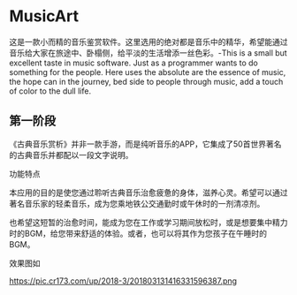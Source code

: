 # MusicArt

这是一款小而精的音乐鉴赏软件。这里选用的绝对都是音乐中的精华，希望能通过音乐给大家在旅途中、卧榻侧，给平淡的生活增添一丝色彩。-This is a small but excellent taste in music software. Just as a programmer wants to do something for the people. Here uses the absolute are the essence of music, the hope can in the journey, bed side to people through music, add a touch of color to the dull life.


## 第一阶段
《古典音乐赏析》并非一款手游，而是纯听音乐的APP，它集成了50首世界著名的古典音乐并都配以一段文字说明。

功能特点

本应用的目的是使您通过聆听古典音乐治愈疲惫的身体，滋养心灵。希望可以通过著名音乐家的轻柔音乐，成为您乘地铁公交通勤时或午休时的一剂清凉剂。

也希望这短暂的治愈时间，能成为您在工作或学习期间放松时，或是想要集中精力时的BGM，给您带来舒适的体验。或者，也可以将其作为您孩子在午睡时的BGM。

效果图如

https://pic.cr173.com/up/2018-3/201803131416331596387.png
